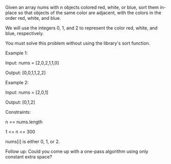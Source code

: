 Given an array nums with n objects colored red, white, or blue, sort them in-place so that objects of the same color are adjacent, with the colors in the order red, white, and blue.

We will use the integers 0, 1, and 2 to represent the color red, white, and blue, respectively.

You must solve this problem without using the library's sort function.

 

Example 1:

Input: nums = [2,0,2,1,1,0]

Output: [0,0,1,1,2,2]

Example 2:

Input: nums = [2,0,1]

Output: [0,1,2]
 

Constraints:

n == nums.length

1 <= n <= 300

nums[i] is either 0, 1, or 2.
 

Follow up: Could you come up with a one-pass algorithm using only constant extra space?
